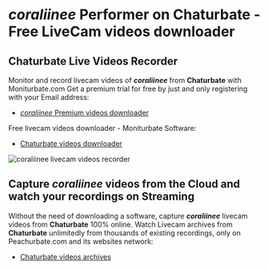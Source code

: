 # _coraliinee_ Performer on Chaturbate - Free LiveCam videos downloader

## Chaturbate Live Videos Recorder

Monitor and record livecam videos of **_coraliinee_** from **Chaturbate** with Moniturbate.com
Get a premium trial for free by just and only registering with your Email address:
* [_coraliinee_ Premium videos downloader](https://moniturbate.com/request-demo-licence-key.html)

Free livecam videos downloader - Moniturbate Software:
* [Chaturbate videos downloader](https://moniturbate.com/moniturbate-download-software.html)

![_coraliinee_ livecam videos recorder](https://peachurnet.com/templates/moniturbate-software.png)


## Capture _coraliinee_ videos from the Cloud and watch your recordings on Streaming

Without the need of downloading a software, capture **_coraliinee_** livecam videos from **Chaturbate** 100% online.
Watch Livecam archives from **Chaturbate** unlimitedly from thousands of existing recordings, only on Peachurbate.com and its websites network:
* [Chaturbate videos archives](https://peachurnet.com/)